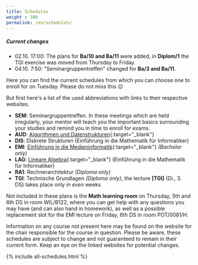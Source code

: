 ```yaml
---
title: Schedules
weight : 300
permalink: /en/schedules/
---
```


<div class="panel">
  <h5>Current changes</h5>
  <p>
    <ul>
      <li>02.10. 17:00: The plans for <strong>Ba/10 and Ba/11</strong> were added, in <strong>Diplom/1</strong> the TGI exercise was moved from Thursday to Friday.</li>
      <li>04.10. 7:50: "Seminargruppentreffen" changed for <strong>Ba/3 and Ba/11</strong>.</li>
    </ul>
  </p>
</div>

Here you can find the current schedules from which you can choose one to enroll for on Tuesday. Please do not miss this :wink:

But first here's a list of the used abbreviations with links to their respective websites.

* **SEM**: Seminargruppentreffen. In these meetings which are held irregularly, your mentor will teach you the important basics surrounding your studies and remind you in time to enroll for exams.
* **AUD**: [Algorithmen und Datenstrukturen](https://www.orchid.inf.tu-dresden.de/teaching/2018ws/aud/){:target="_blank"}
* **DIS**: Diskrete Strukturen (Einführung in die Mathematik für Informatiker)
* **EMI**: [Einführung in die Medieninformatik](https://tu-dresden.de/ing/informatik/ai/mci/studium/lehrveranstaltungen-1/einfuehrung-in-die-medieninformatik){:target="_blank"}  *(Bachelor only)*
* **LAG**: [Lineare Algebra](https://www.math.tu-dresden.de/~baumann/lineare_algebra___einfuehrung_in_die_mathematik_fuer_informatiker.html){:target="_blank"} (Einführung in die Mathematik für Informatiker)
* **RA1**: Rechnerarchitektur *(Diploma only)*
* **TGI**: Technische Grundlagen *(Diploma only)*, the lecture **[TGI]** (Di., 3. DS) takes place only in *even* weeks

Not included in these plans is the **Math learning room** on Thursday, 5th and 6th DS in room WIL/B122, where you can get help with any questions you may have (and can also hand in homework), as well as a possible replacement slot for the EMI lecture on Friday, 6th DS in room POT/0081/H.

Information on any course not present here may be found on the website for the chair responsible for the course in question. Please be aware, these schedules are subject to change and not guaranteed to remain in their current form. Keep an eye on the linked websites for potential changes.

{% include all-schedules.html %}
